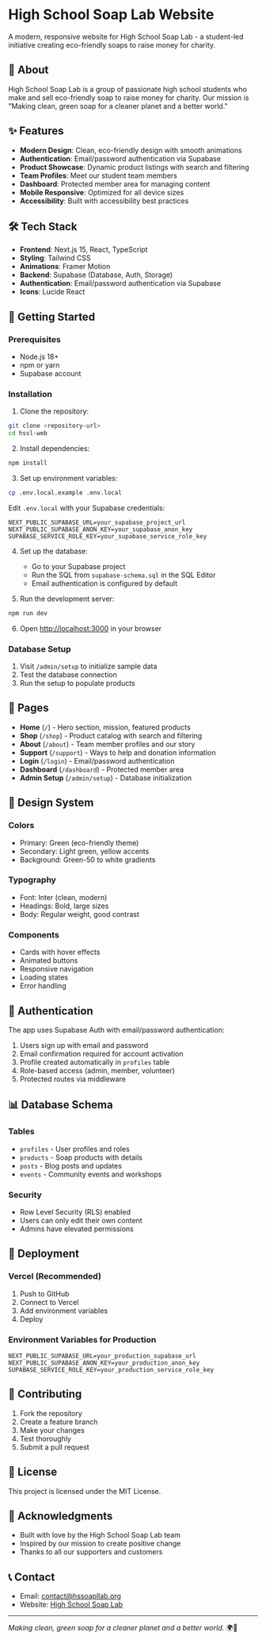 # High School Soap Lab Website

A modern, responsive website for High School Soap Lab - a student-led initiative creating eco-friendly soaps to raise money for charity.

## 🌱 About

High School Soap Lab is a group of passionate high school students who make and sell eco-friendly soap to raise money for charity. Our mission is "Making clean, green soap for a cleaner planet and a better world."

## ✨ Features

- **Modern Design**: Clean, eco-friendly design with smooth animations
- **Authentication**: Email/password authentication via Supabase
- **Product Showcase**: Dynamic product listings with search and filtering
- **Team Profiles**: Meet our student team members
- **Dashboard**: Protected member area for managing content
- **Mobile Responsive**: Optimized for all device sizes
- **Accessibility**: Built with accessibility best practices

## 🛠 Tech Stack

- **Frontend**: Next.js 15, React, TypeScript
- **Styling**: Tailwind CSS
- **Animations**: Framer Motion
- **Backend**: Supabase (Database, Auth, Storage)
- **Authentication**: Email/password authentication via Supabase
- **Icons**: Lucide React

## 🚀 Getting Started

### Prerequisites

- Node.js 18+
- npm or yarn
- Supabase account

### Installation

1. Clone the repository:
```bash
git clone <repository-url>
cd hssl-web
```

2. Install dependencies:
```bash
npm install
```

3. Set up environment variables:
```bash
cp .env.local.example .env.local
```

Edit `.env.local` with your Supabase credentials:
```env
NEXT_PUBLIC_SUPABASE_URL=your_supabase_project_url
NEXT_PUBLIC_SUPABASE_ANON_KEY=your_supabase_anon_key
SUPABASE_SERVICE_ROLE_KEY=your_supabase_service_role_key
```

4. Set up the database:
   - Go to your Supabase project
   - Run the SQL from `supabase-schema.sql` in the SQL Editor
   - Email authentication is configured by default

5. Run the development server:
```bash
npm run dev
```

6. Open [http://localhost:3000](http://localhost:3000) in your browser

### Database Setup

1. Visit `/admin/setup` to initialize sample data
2. Test the database connection
3. Run the setup to populate products

## 📱 Pages

- **Home** (`/`) - Hero section, mission, featured products
- **Shop** (`/shop`) - Product catalog with search and filtering
- **About** (`/about`) - Team member profiles and our story
- **Support** (`/support`) - Ways to help and donation information
- **Login** (`/login`) - Email/password authentication
- **Dashboard** (`/dashboard`) - Protected member area
- **Admin Setup** (`/admin/setup`) - Database initialization

## 🎨 Design System

### Colors
- Primary: Green (eco-friendly theme)
- Secondary: Light green, yellow accents
- Background: Green-50 to white gradients

### Typography
- Font: Inter (clean, modern)
- Headings: Bold, large sizes
- Body: Regular weight, good contrast

### Components
- Cards with hover effects
- Animated buttons
- Responsive navigation
- Loading states
- Error handling

## 🔐 Authentication

The app uses Supabase Auth with email/password authentication:

1. Users sign up with email and password
2. Email confirmation required for account activation
3. Profile created automatically in `profiles` table
4. Role-based access (admin, member, volunteer)
5. Protected routes via middleware

## 📊 Database Schema

### Tables
- `profiles` - User profiles and roles
- `products` - Soap products with details
- `posts` - Blog posts and updates
- `events` - Community events and workshops

### Security
- Row Level Security (RLS) enabled
- Users can only edit their own content
- Admins have elevated permissions

## 🚀 Deployment

### Vercel (Recommended)

1. Push to GitHub
2. Connect to Vercel
3. Add environment variables
4. Deploy

### Environment Variables for Production
```env
NEXT_PUBLIC_SUPABASE_URL=your_production_supabase_url
NEXT_PUBLIC_SUPABASE_ANON_KEY=your_production_anon_key
SUPABASE_SERVICE_ROLE_KEY=your_production_service_role_key
```

## 🤝 Contributing

1. Fork the repository
2. Create a feature branch
3. Make your changes
4. Test thoroughly
5. Submit a pull request

## 📄 License

This project is licensed under the MIT License.

## 🙏 Acknowledgments

- Built with love by the High School Soap Lab team
- Inspired by our mission to create positive change
- Thanks to all our supporters and customers

## 📞 Contact

- Email: contact@hssoapllab.org  
- Website: [High School Soap Lab](https://hssoapllab.org)

---

*Making clean, green soap for a cleaner planet and a better world.* 🌍🧼

